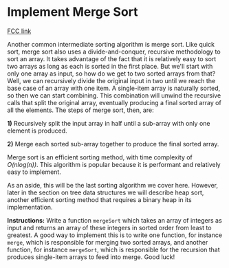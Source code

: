 # Implement Merge Sort

[FCC link](https://www.freecodecamp.org/learn/coding-interview-prep/algorithms/implement-merge-sort)

Another common intermediate sorting algorithm is merge sort. Like quick sort, merge sort also uses a divide-and-conquer, recursive methodology to sort an array. It takes advantage of the fact that it is relatively easy to sort two arrays as long as each is sorted in the first place. But we'll start with only one array as input, so how do we get to two sorted arrays from that? Well, we can recursively divide the original input in two until we reach the base case of an array with one item. A single-item array is naturally sorted, so then we can start combining. This combination will unwind the recursive calls that split the original array, eventually producing a final sorted array of all the elements. The steps of merge sort, then, are:

**1)** Recursively split the input array in half until a sub-array with only one element is produced.

**2)** Merge each sorted sub-array together to produce the final sorted array.

Merge sort is an efficient sorting method, with time complexity of _O(nlog(n))_. This algorithm is popular because it is performant and relatively easy to implement.

As an aside, this will be the last sorting algorithm we cover here. However, later in the section on tree data structures we will describe heap sort, another efficient sorting method that requires a binary heap in its implementation.

**Instructions:** Write a function `mergeSort` which takes an array of integers as input and returns an array of these integers in sorted order from least to greatest. A good way to implement this is to write one function, for instance `merge`, which is responsible for merging two sorted arrays, and another function, for instance `mergeSort`, which is responsible for the recursion that produces single-item arrays to feed into merge. Good luck!
